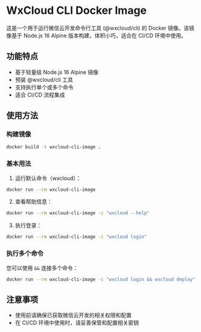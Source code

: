 # WxCloud CLI Docker Image

这是一个用于运行微信云开发命令行工具 (@wxcloud/cli) 的 Docker 镜像。该镜像基于 Node.js 16 Alpine 版本构建，体积小巧，适合在 CI/CD 环境中使用。

## 功能特点

- 基于轻量级 Node.js 16 Alpine 镜像
- 预装 @wxcloud/cli 工具
- 支持执行单个或多个命令
- 适合 CI/CD 流程集成

## 使用方法

### 构建镜像

```bash
docker build -t wxcloud-cli-image .
```

### 基本用法

1. 运行默认命令（wxcloud）：
```bash
docker run --rm wxcloud-cli-image
```

2. 查看帮助信息：
```bash
docker run --rm wxcloud-cli-image -c "wxcloud --help"
```

3. 执行登录：
```bash
docker run --rm wxcloud-cli-image -c "wxcloud login"
```

### 执行多个命令

您可以使用 `&&` 连接多个命令：

```bash
docker run --rm wxcloud-cli-image -c "wxcloud login && wxcloud deploy"
```

## 注意事项

- 使用前请确保已获取微信云开发的相关权限和配置
- 在 CI/CD 环境中使用时，请妥善保管和配置相关密钥